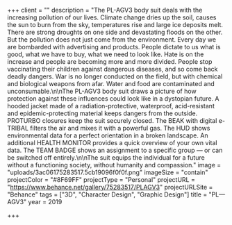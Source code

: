 +++
client = ""
description = "The PL-AGV3 body suit deals with the increasing pollution of our lives. Climate change dries up the soil, causes the sun to burn from the sky, temperatures rise and large ice deposits melt. There are strong droughts on one side and devastating floods on the other. But the pollution does not just come from the environment. Every day we are bombarded with advertising and products. People dictate to us what is good, what we have to buy, what we need to look like. Hate is on the increase and people are becoming more and more divided. People stop vaccinating their children against dangerous diseases, and so come back deadly dangers. War is no longer conducted on the field, but with chemical and biological weapons from afar. Water and food are contaminated and unconsumable.\n\nThe PL-AGV3 body suit draws a picture of how protection against these influences could look like in a dystopian future. A hooded jacket made of a radiation-protective, waterproof, acid-resistant and epidemic-protecting material keeps dangers from the outside. PROTURBO closures keep the suit securely closed. The BEAK with digital e-TRIBAL filters the air and mixes it with a powerful gas. The HUD shows environmental data for a perfect orientation in a broken landscape. An additional HEALTH MONITOR provides a quick overview of your own vital data. The TEAM BADGE shows an assignment to a specific group — or can be switched off entirely.​​​​​​​\n\nThe suit equips the individual for a future without a functioning society, without humanity and compassion."
image = "uploads/3ac06175283517.5cb19096f0f0f.png"
imageSize = "contain"
projectColor = "#8F69FF"
projectType = "Personal"
projectURL = "https://www.behance.net/gallery/75283517/PLAGV3"
projectURLSite = "Behance"
tags = ["3D", "Character Design", "Graphic Design"]
title = "PL—AGV3"
year = 2019

+++
